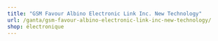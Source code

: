 ```yaml
---
title: "GSM Favour Albino Electronic Link Inc. New Technology"
url: /ganta/gsm-favour-albino-electronic-link-inc-new-technology/
shop: électronique
---
```

